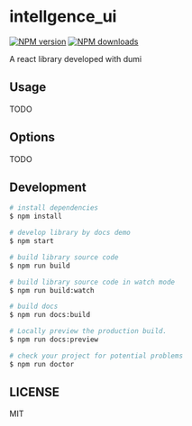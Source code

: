 # intellgence_ui

[![NPM version](https://img.shields.io/npm/v/intellgence_ui.svg?style=flat)](https://npmjs.org/package/intellgence_ui)
[![NPM downloads](http://img.shields.io/npm/dm/intellgence_ui.svg?style=flat)](https://npmjs.org/package/intellgence_ui)

A react library developed with dumi

## Usage

TODO

## Options

TODO

## Development

```bash
# install dependencies
$ npm install

# develop library by docs demo
$ npm start

# build library source code
$ npm run build

# build library source code in watch mode
$ npm run build:watch

# build docs
$ npm run docs:build

# Locally preview the production build.
$ npm run docs:preview

# check your project for potential problems
$ npm run doctor
```

## LICENSE

MIT
